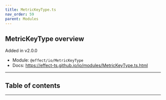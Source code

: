 ```yaml
---
title: MetricKeyType.ts
nav_order: 59
parent: Modules
---
```


## MetricKeyType overview

Added in v2.0.0

- Module: `@effect/io/MetricKeyType`
- Docs: https://effect-ts.github.io/io/modules/MetricKeyType.ts.html

---

<h2 class="text-delta">Table of contents</h2>

---
